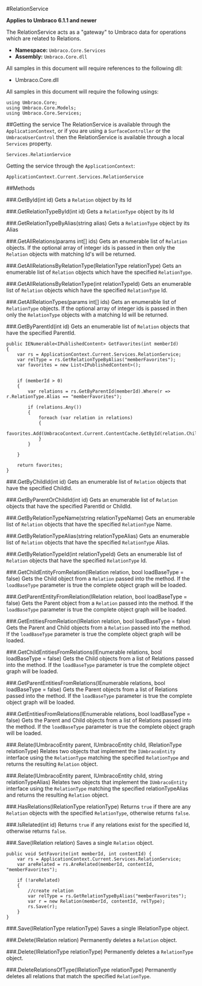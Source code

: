 #RelationService

**Applies to Umbraco 6.1.1 and newer**

The RelationService acts as a "gateway" to Umbraco data for operations which are related to Relations.

 * **Namespace:** `Umbraco.Core.Services` 
 * **Assembly:** `Umbraco.Core.dll`

All samples in this document will require references to the following dll:

* Umbraco.Core.dll

All samples in this document will require the following usings:
	
	using Umbraco.Core;
	using Umbraco.Core.Models;
	using Umbraco.Core.Services;

##Getting the service
The RelationService is available through the `ApplicationContext`, or if you are using a `SurfaceController` or the `UmbracoUserControl` then the RelationService is available through a local `Services` property.

	Services.RelationService

Getting the service through the `ApplicationContext`:

	ApplicationContext.Current.Services.RelationService

##Methods

###.GetById(int id)
Gets a `Relation` object by its Id

###.GetRelationTypeById(int id)
Gets a `RelationType` object by its Id

###.GetRelationTypeByAlias(string alias)
Gets a `RelationType` object by its Alias

###.GetAllRelations(params int[] ids)
Gets an enumerable list of `Relation` objects. If the optional array of integer ids is passed in then only the `Relation` objects with matching Id's will be returned. 

###.GetAllRelationsByRelationType(RelationType relationType)
Gets an enumerable list of `Relation` objects which have the specified `RelationType`.

###.GetAllRelationsByRelationType(int relationTypeId)
Gets an enumerable list of `Relation` objects which have the specified `RelationType` Id.

###.GetAllRelationTypes(params int[] ids)
Gets an enumerable list of `RelationType` objects. If the optional array of integer ids is passed in then only the `RelationType` objects with a matching Id will be returned.

###.GetByParentId(int id)
Gets an enumerable list of `Relation` objects that have the specified ParentId.

	public IENumerable<IPublishedContent> GetFavorites(int memberId)
	{
	    var rs = ApplicationContext.Current.Services.RelationService;
	    var relType = rs.GetRelationTypeByAlias("memberFavorites");
	    var favorites = new List<IPublishedContent>();
	 
	 
	    if (memberId > 0)
	    {
	        var relations = rs.GetByParentId(memberId).Where(r => r.RelationType.Alias == "memberFavorites");
	 
	        if (relations.Any())
	        {
	            foreach (var relation in relations)
	            {
	                favorites.Add(UmbracoContext.Current.ContentCache.GetById(relation.ChildId));
	            }
	        }
	              
	    }
	 
	    return favorites;
	}

###.GetByChildId(int id)
Gets an enumerable list of `Relation` objects that have the specified ChildId.

###.GetByParentOrChildId(int id)
Gets an enumerable list of `Relation` objects that have the specified ParentId or ChildId.

###.GetByRelationTypeName(string relationTypeName)
Gets an enumerable list of `Relation` objects that have the specified `RelationType` Name.

###.GetByRelationTypeAlias(string relationTypeAlias)
Gets an enumerable list of `Relation` objects that have the specified `RelationType` Alias.

###.GetByRelationTypeId(int relationTypeId)
Gets an enumerable list of `Relation` objects that have the specified `RelationType` Id.

###.GetChildEntityFromRelation(IRelation relation, bool loadBaseType = false)
Gets the Child object from a `Relation` passed into the method. If the `loadBaseType` parameter is true the complete object graph will be loaded.

###.GetParentEntityFromRelation(IRelation relation, bool loadBaseType = false)
Gets the Parent object from a `Relation` passed into the method. If the `loadBaseType` parameter is true the complete object graph will be loaded.

###.GetEntitiesFromRelation(IRelation relation, bool loadBaseType = false)
Gets the Parent and Child objects from a `Relation` passed into the method. If the `loadBaseType` parameter is true the complete object graph will be loaded.

###.GetChildEntitiesFromRelations(IEnumerable<IRelation> relations, bool loadBaseType = false)
Gets the Child objects from a list of Relations passed into the method. If the `loadBaseType` parameter is true the complete object graph will be loaded.

###.GetParentEntitiesFromRelations(IEnumerable<IRelation> relations,                                                                      bool loadBaseType = false)
Gets the Parent objects from a list of Relations passed into the method. If the `loadBaseType` parameter is true the complete object graph will be loaded.

###.GetEntitiesFromRelations(IEnumerable<IRelation> relations, bool loadBaseType = false)
Gets the Parent and Child objects from a list of Relations passed into the method. If the `loadBaseType` parameter is true the complete object graph will be loaded.

###.Relate(IUmbracoEntity parent, IUmbracoEntity child, IRelationType relationType)
Relates two objects that implement the `IUmbracoEntity` interface using the `RelationType` matching the specified `RelationType` and returns the resulting `Relation` object.

###.Relate(IUmbracoEntity parent, IUmbracoEntity child, string relationTypeAlias)
Relates two objects that implement the `IUmbracoEntity` interface using the `RelationType` matching the specified relationTypeAlias and returns the resulting `Relation` object.

###.HasRelations(IRelationType relationType)
Returns `true` if there are any `Relation` objects with the specified `RelationType`, otherwise returns `false`.

###.IsRelated(int id)
Returns `true` if any relations exist for the specified Id, otherwise returns `false`.

###.Save(IRelation relation)
Saves a single `Relation` object.

	public void SetFavorite(int memberId, int contentId) {
		var rs = ApplicationContext.Current.Services.RelationService;
		var areRelated = rs.AreRelated(memberId, contentId, "memberFavorites");
	 
		if (!areRelated)
		{
			//create relation
			var relType = rs.GetRelationTypeByAlias("memberFavorites");
			var r = new Relation(memberId, contentId, relType);
			rs.Save(r);
		}
	}

###.Save(IRelationType relationType)
Saves a single IRelationType object.

###.Delete(IRelation relation)
Permanently deletes a `Relation` object.

###.Delete(IRelationType relationType)
Permanently deletes a `RelationType` object.

###.DeleteRelationsOfType(IRelationType relationType)
Permanently deletes all relations that match the specified `RelationType`.
